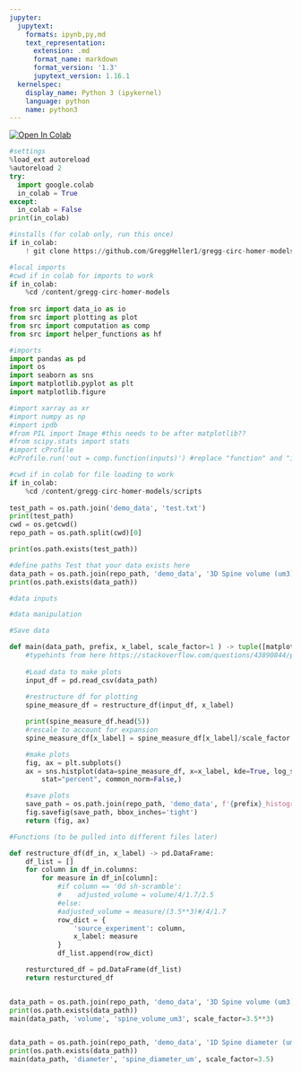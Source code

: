 ```yaml
---
jupyter:
  jupytext:
    formats: ipynb,py,md
    text_representation:
      extension: .md
      format_name: markdown
      format_version: '1.3'
      jupytext_version: 1.16.1
  kernelspec:
    display_name: Python 3 (ipykernel)
    language: python
    name: python3
---
```


<!-- #region colab_type="text" id="view-in-github" -->
<a href="https://colab.research.google.com/github/GreggHeller1/gregg-circ-homer-models/blob/main/scripts/notebook.ipynb" target="_parent"><img src="https://colab.research.google.com/assets/colab-badge.svg" alt="Open In Colab"/></a>
<!-- #endregion -->
```python id="71ee021b"
#settings
%load_ext autoreload
%autoreload 2
try:
  import google.colab
  in_colab = True
except:
  in_colab = False
print(in_colab)
```
```python colab={"base_uri": "https://localhost:8080/"} id="4e02e926" outputId="84475a29-508b-4d96-adf5-e85665e994d2"
#installs (for colab only, run this once)
if in_colab:
    ! git clone https://github.com/GreggHeller1/gregg-circ-homer-models.git
```
```python id="5e9731ca" editable=true slideshow={"slide_type": ""}
#local imports
#cwd if in colab for imports to work
if in_colab:
    %cd /content/gregg-circ-homer-models
    
from src import data_io as io
from src import plotting as plot
from src import computation as comp
from src import helper_functions as hf
```
```python id="db51ef2e"
#imports
import pandas as pd
import os
import seaborn as sns
import matplotlib.pyplot as plt
import matplotlib.figure

#import xarray as xr
#import numpy as np
#import ipdb
#from PIL import Image #this needs to be after matplotlib??
#from scipy.stats import stats   
#import cProfile
#cProfile.run('out = comp.function(inputs)') #replace "function" and "inputs" to profile the function you want to optimize

```


```python colab={"base_uri": "https://localhost:8080/"} id="a06b6e4a" outputId="989c69e2-c8c4-43e0-9ba6-7a36f66be4c3" editable=true slideshow={"slide_type": ""}
#cwd if in colab for file loading to work
if in_colab:
    %cd /content/gregg-circ-homer-models/scripts
    
test_path = os.path.join('demo_data', 'test.txt')
print(test_path)
cwd = os.getcwd()
repo_path = os.path.split(cwd)[0]

print(os.path.exists(test_path))

```
```python
#define paths Test that your data exists here
data_path = os.path.join(repo_path, 'demo_data', '3D Spine volume (um3).csv')
print(os.path.exists(data_path))
```

```python colab={"base_uri": "https://localhost:8080/"} id="b3586a50" outputId="56f159c6-3dbc-4b37-d217-083fb5d2e792"
#data inputs
```
```python id="82a5927b"
#data manipulation
```
```python
#Save data
```

```python
def main(data_path, prefix, x_label, scale_factor=1 ) -> tuple([matplotlib.figure.Figure, plt.Axes]):  
    #typehints from here https://stackoverflow.com/questions/43890844/pythonic-type-hints-with-pandas
    
    #Load data to make plots
    input_df = pd.read_csv(data_path) 
    
    #restructure df for plotting
    spine_measure_df = restructure_df(input_df, x_label)

    print(spine_measure_df.head(5))
    #rescale to account for expansion
    spine_measure_df[x_label] = spine_measure_df[x_label]/scale_factor

    #make plots
    fig, ax = plt.subplots()
    ax = sns.histplot(data=spine_measure_df, x=x_label, kde=True, log_scale=True, hue="source_experiment", element="step",
        stat="percent", common_norm=False,)

    #save plots
    save_path = os.path.join(repo_path, 'demo_data', f'{prefix}_histograms.png')
    fig.savefig(save_path, bbox_inches='tight')
    return (fig, ax)
```

```python editable=true slideshow={"slide_type": ""}
#Functions (to be pulled into different files later)

def restructure_df(df_in, x_label) -> pd.DataFrame:
    df_list = []
    for column in df_in.columns:
        for measure in df_in[column]:
            #if column == '0d sh-scramble':
            #    adjusted_volume = volume/4/1.7/2.5
            #else:
            #adjusted_volume = measure/(3.5**3)#/4/1.7
            row_dict = {
                'source_experiment': column,
                x_label: measure
            }
            df_list.append(row_dict)

    resturctured_df = pd.DataFrame(df_list)
    return resturctured_df



```

```python
data_path = os.path.join(repo_path, 'demo_data', '3D Spine volume (um3).csv')
print(os.path.exists(data_path))
main(data_path, 'volume', 'spine_volume_um3', scale_factor=3.5**3)
```

```python

```

```python
data_path = os.path.join(repo_path, 'demo_data', '1D Spine diameter (um).csv')
print(os.path.exists(data_path))
main(data_path, 'diameter', 'spine_diameter_um', scale_factor=3.5)
```

```python

```

```python

```
